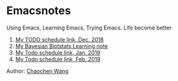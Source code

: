 # Emacsnotes
Using Emacs, Learning Emacs, Trying Emacs. Life become better

1. [My TODO schedule link, Dec. 2018](https://wangcc.me/Emacsnotes/TODO)
2. [My Bayesian Biotstats Learning note](https://wangcc.me/Emacsnotes/Notes_from_learning_Bayesian_Biostat)
3. [My Todo schedule link, Jan. 2019](https://wangcc.me/Emacsnotes/Todo201901)
4. [My Todo schedule link, Feb. 2019](https://wangcc.me/Emacsnotes/Todo201902)

Author: [Chaochen Wang](https://wangcc.me)
